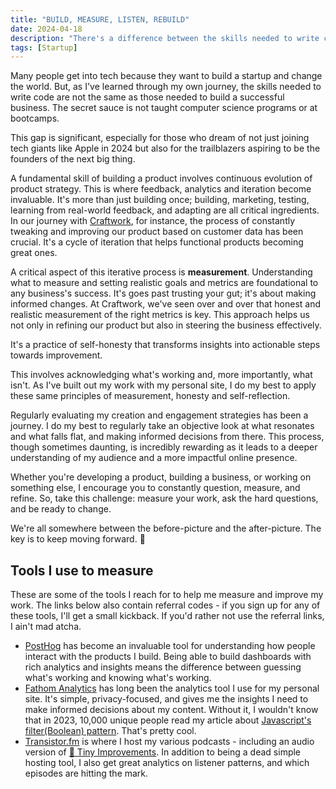 ```yaml
---
title: "BUILD, MEASURE, LISTEN, REBUILD"
date: 2024-04-18
description: "There's a difference between the skills needed to write code, and those needed to lead a successful business."
tags: [Startup]
---
```



Many people get into tech because they want to build a startup and change the world. But, as I've learned through my own journey, the skills needed to write code are not the same as those needed to build a successful business. The secret sauce is not taught computer science programs or at bootcamps.

This gap is significant, especially for those who dream of not just joining tech giants like Apple in 2024 but also for the trailblazers aspiring to be the founders of the next big thing.

A fundamental skill of building a product involves continuous evolution of product strategy. This is where feedback, analytics and iteration become invaluable. It's more than just building once; building, marketing, testing, learning from real-world feedback, and adapting are all critical ingredients. In our journey with [Craftwork](https://craftwork.com/), for instance, the process of constantly tweaking and improving our product based on customer data has been crucial. It's a cycle of iteration that helps functional products becoming great ones.

A critical aspect of this iterative process is **measurement**. Understanding what to measure and setting realistic goals and metrics are foundational to any business's success. It's goes past trusting your gut; it's about making informed changes. At Craftwork, we've seen over and over that honest and realistic measurement of the right metrics is key. This approach helps us not only in refining our product but also in steering the business effectively.

It's a practice of self-honesty that transforms insights into actionable steps towards improvement.

This involves acknowledging what's working and, more importantly, what isn't. As I've built out my work with my personal site, I do my best to apply these same principles of measurement, honesty and self-reflection.

Regularly evaluating my creation and engagement strategies has been a journey. I do my best to regularly take an objective look at what resonates and what falls flat, and making informed decisions from there. This process, though sometimes daunting, is incredibly rewarding as it leads to a deeper understanding of my audience and a more impactful online presence.

Whether you're developing a product, building a business, or working on something else, I encourage you to constantly question, measure, and refine. So, take this challenge: measure your work, ask the hard questions, and be ready to change.

We're all somewhere between the before-picture and the after-picture. The key is to keep moving forward. 🚀

## **Tools I use to measure**

These are some of the tools I reach for to help me measure and improve my work. The links below also contain referral codes - if you sign up for any of these tools, I'll get a small kickback. If you'd rather not use the referral links, I ain't mad atcha.

- [PostHog](https://posthog.com/) has become an invaluable tool for understanding how people interact with the products I build. Being able to build dashboards with rich analytics and insights means the difference between guessing what's working and knowing what's working.
- [Fathom Analytics](https://usefathom.com/ref/DPSSYB) has long been the analytics tool I use for my personal site. It's simple, privacy-focused, and gives me the insights I need to make informed decisions about my content. Without it, I wouldn't know that in 2023, 10,000 unique people read my article about [Javascript's filter(Boolean) pattern](https://mikebifulco.com/posts/javascript-filter-boolean). That's pretty cool.
- [Transistor.fm](https://transistor.fm/?via=mike-bifulco) is where I host my various podcasts - including an audio version of [💌 Tiny Improvements](https://tinyimprovements.transistor.fm/). In addition to being a dead simple hosting tool, I also get great analytics on listener patterns, and which episodes are hitting the mark.
